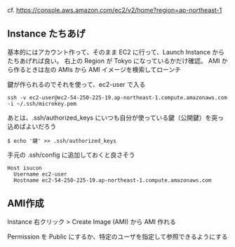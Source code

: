cf. https://console.aws.amazon.com/ec2/v2/home?region=ap-northeast-1

## Instance たちあげ

基本的にはアカウント作って、そのまま EC2 に行って、Launch Instance からたちあげれば良い。
右上の Region が Tokyo になっているかだけ確認。
AMI から作るときは左の AMIs から AMI イメージを検索してローンチ

鍵が作られるのでそれを使って、ec2-user で入る

```
ssh -v ec2-user@ec2-54-250-225-19.ap-northeast-1.compute.amazonaws.com -i ~/.ssh/microkey.pem
```

あとは、.ssh/authorized_keys にいつも自分が使っている鍵（公開鍵）を突っ込めばよいだろう

```
$ echo '鍵' >> .ssh/authorized_keys
```

手元の .ssh/config に追加しておくと良さそう

```
Host isucon
  Username ec2-user
  Hostname ec2-54-250-225-19.ap-northeast-1.compute.amazonaws.com
```

## AMI作成

Instance 右クリック > Create Image (AMI) から AMI 作れる

Permission を Public にするか、特定のユーザを指定して参照できるようにする


